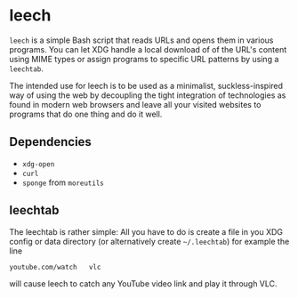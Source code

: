 # leech

`leech` is a simple Bash script that reads URLs and opens them in various programs. You can let XDG handle a local download of of the URL's content using MIME types or assign programs to specific URL patterns by using a `leechtab`.

The intended use for leech is to be used as a minimalist, suckless-inspired way of using the web by decoupling the tight integration of technologies as found in modern web browsers and leave all your visited websites to programs that do one thing and do it well.

## Dependencies

- `xdg-open`
- `curl`
- `sponge` from `moreutils`

## leechtab

The leechtab is rather simple: All you have to do is create a file in you XDG config or data directory (or alternatively create `~/.leechtab`) for example the line

```
youtube.com/watch	vlc
```

will cause leech to catch any YouTube video link and play it through VLC.
